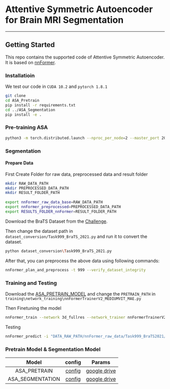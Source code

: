 # Attentive Symmetric Autoencoder for Brain MRI Segmentation

---

## Getting Started
This repo contains the supported code of Attentive Symmetric Autoencoder. It is based on [nnFormer](https://github.com/282857341/nnFormer).
### Installatioin
We test our code in `CUDA 10.2` and `pytorch 1.8.1`

```bash
git clone 
cd ASA_Pretrain
pip install -r requirements.txt
cd ../ASA_Segmentation
pip install -e .
```



### Pre-training ASA
```bash
python3 -m torch.distributed.launch --nproc_per_node=2 --master_port 20003 tools/train.py --data_path DATA_PATH --output_dir OUTPUT_DIR
```

### Segmentation
#### Prepare Data
First Create Folder for raw data, preprocessed data and result folder

```bash
mkdir RAW_DATA_PATH
mkdir PREPROCESSED_DATA_PATH
mkdir RESULT_FOLDER_PATH
 
export nnFormer_raw_data_base=RAW_DATA_PATH
export nnFormer_preprocessed=PREPROCESSED_DATA_PATH
export RESULTS_FOLDER_nnFormer=RESULT_FOLDER_PATH
```

Download the BraTS Dataset from the [Challenge](http://braintumorsegmentation.org/).

Then change the dataset path in `dataset_conversion/Task999_BraTS_2021.py` and run it to convert the dataset. 

```bash
python dataset_conversion\Task999_BraTS_2021.py
```

After that, you can preprocess the above data using following commands:

```bash
nnFormer_plan_and_preprocess -t 999 --verify_dataset_integrity
```

### Training and Testing
Download the [ASA_PRETRAIN_MODEL](https://drive.google.com/file/d/1oX6HYhxyVmltutjAmhyzTUl5aT526CQy/view?usp=sharing) and change the `PRETRAIN_PATH` in `training\network_training\nnFormerTrainerV2_MEDIUMVIT_MAE.py`



Then Finetuning the model

```bash
nnFormer_train --network 3d_fullres --network_trainer nnFormerTrainerV2_MEDIUMVIT --task 999 --fold 0 --tag DEFAULT
```

Testing

```bash
nnFormer_predict -i "DATA_RAW_PATH/nnFormer_raw_data/Task999_BraTS2021/imagesTs/" -o "OUTPUT_PATH" -t 999 --tag "DEBUG" -tr nnFormerTrainerV2_MEDIUMVIT_MAE
```

### Pretrain Model & Segmentation Model
|   Model   |                            config                            |                            Params                            |
| :-------: | :----------------------------------------------------------: | :----------------------------------------------------------: |
| ASA_PRETRAIN  | [config](https://drive.google.com/file/d/1JTlocHD02UrqedwOFgdkdbySis3xUI0T/view?usp=sharing) | [google drive](https://drive.google.com/file/d/1oX6HYhxyVmltutjAmhyzTUl5aT526CQy/view?usp=sharing) |
| ASA_SEGMENTATION | [config](https://drive.google.com/file/d/133aL_-jpNndLHKvgmC9hwskuvMzz9RXX/view?usp=sharing) | [google drive](https://drive.google.com/file/d/12_0PahqUCZFtLMZLHnftv7FZkoDxYBOI/view?usp=sharing) |
